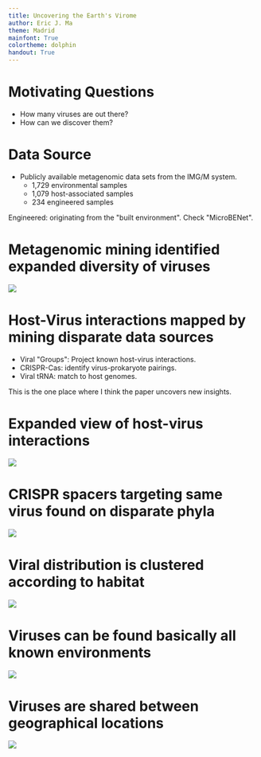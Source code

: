 ```yaml
---
title: Uncovering the Earth's Virome
author: Eric J. Ma
theme: Madrid
mainfont: True
colortheme: dolphin
handout: True
---
```


# Motivating Questions

- How many viruses are out there?
- How can we discover them?

# Data Source
<!-- To be continued -->
- Publicly available metagenomic data sets from the IMG/M system.
    - 1,729 environmental samples
    - 1,079 host-associated samples
    - 234 engineered samples

Engineered: originating from the "built environment". Check "MicroBENet".

# Metagenomic mining identified expanded diversity of viruses

![](./figures/nature19094-f1.jpg)

# Host-Virus interactions mapped by mining disparate data sources

- Viral "Groups": Project known host-virus interactions.
- CRISPR-Cas: identify virus-prokaryote pairings.
- Viral tRNA: match to host genomes.

This is the one place where I think the paper uncovers new insights.

# Expanded view of host-virus interactions

![](./figures/nature19094-f2.jpg)

# CRISPR spacers targeting same virus found on disparate phyla

![](./figures/nature19094-f3.jpg)

# Viral distribution is clustered according to habitat

![](./figures/nature19094-f4.jpg)

# Viruses can be found basically all known environments

![](./figures/nature19094-f5.jpg)

# Viruses are shared between geographical locations

![](./figures/nature19094-f6.jpg)
